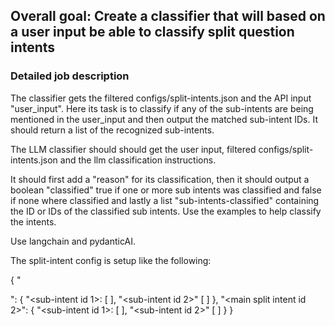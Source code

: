 ## Overall goal: Create a classifier that will based on a user input be able to classify split question intents

### Detailed job description
The classifier gets the filtered configs/split-intents.json and the API input "user_input". Here its task is to classify if any of the sub-intents are being mentioned in the user_input and then output the matched sub-intent IDs. It should return a list of the recognized sub-intents. 

The LLM classifier should should get the user input, filtered configs/split-intents.json and the llm classification instructions. 

It should first add a "reason" for its classification, then it should output a boolean "classified" true if one or more sub intents was classified and false if none where classified and lastly a list "sub-intents-classified" containing the ID or IDs of the classified sub intents. Use the examples to help classify the intents.

Use langchain and pydanticAI. 


The split-intent config is setup like the following:

{
    "<main split intent id>": {
        "<sub-intent id 1>: [
            <list of examples used to help classify the sub-intent>
        ],
        "<sub-intent id 2>" [
            <list of examples used to help classify the sub-intent>
        ]
    },
    "<main split intent id 2>": {
        "<sub-intent id 1>: [
            <list of examples used to help classify the sub-intent>
        ],
        "<sub-intent id 2>" [
            <list of examples used to help classify the sub-intent>
        ]
    }
}

